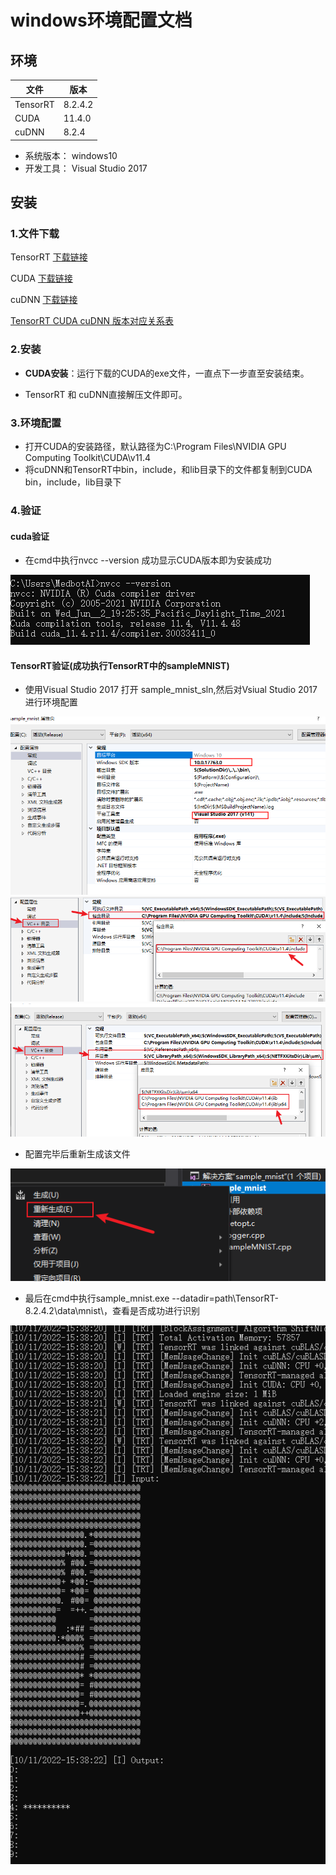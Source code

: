 # windows环境配置文档

## 环境

| 文件     | 版本    |
| -------- | ------- |
| TensorRT | 8.2.4.2 |
| CUDA     | 11.4.0  |
| cuDNN    | 8.2.4   |

- 系统版本： windows10
- 开发工具： Visual Studio 2017

## 安装

### 1.文件下载

TensorRT [下载链接](https://developer.nvidia.com/nvidia-tensorrt-download)

CUDA [下载链接](https://developer.nvidia.com/cuda-toolkit-archive)

cuDNN [下载链接](https://developer.nvidia.com/rdp/cudnn-archive)

[TensorRT CUDA cuDNN 版本对应关系表](./TensorRT_CUDA_cuDNN.md)

### 2.安装

- **CUDA安装**：运行下载的CUDA的exe文件，一直点下一步直至安装结束。

- TensorRT 和 cuDNN直接解压文件即可。


### 3.环境配置

- 打开CUDA的安装路径，默认路径为C:\Program Files\NVIDIA GPU Computing Toolkit\CUDA\v11.4
- 将cuDNN和TensorRT中bin，include，和lib目录下的文件都复制到CUDA bin，include，lib目录下

### 4.验证
                                   
#### cuda验证

- 在cmd中执行nvcc --version 成功显示CUDA版本即为安装成功

![var](../s/win1.png)

#### TensorRT验证(成功执行TensorRT中的sampleMNIST)
- 使用Visual Studio 2017 打开 sample_mnist_sln,然后对Vsiual Studio 2017 进行环境配置

![var](../s/win2.png)
![var](../s/win3.png)
![var](../s/win4.png)

- 配置完毕后重新生成该文件

![var](../s/win5.png)

- 最后在cmd中执行sample_mnist.exe --datadir=path\TensorRT-8.2.4.2\data\mnist\，查看是否成功进行识别

![var](../s/win6.png)
